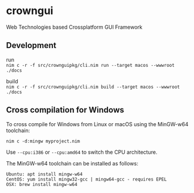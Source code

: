 # crowngui  

Web Technologies based Crossplatform GUI Framework  

## Development  

run  
`nim c -r -f src/crownguipkg/cli.nim run --target macos --wwwroot ./docs`  

build  
`nim c -r -f src/crownguipkg/cli.nim build --target macos --wwwroot ./docs`


## Cross compilation for Windows  

To cross compile for Windows from Linux or macOS using the MinGW-w64 toolchain:  

`nim c -d:mingw myproject.nim`  

Use `--cpu:i386` or `--cpu:amd64` to switch the CPU architecture.

The MinGW-w64 toolchain can be installed as follows:  

```
Ubuntu: apt install mingw-w64
CentOS: yum install mingw32-gcc | mingw64-gcc - requires EPEL
OSX: brew install mingw-w64
```